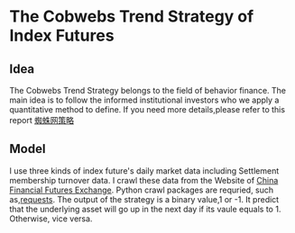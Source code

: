 # The Cobwebs Trend Strategy of Index Futures
## Idea
The Cobwebs Trend Strategy belongs to the field of behavior finance. The main idea is to follow the informed institutional investors who we apply a quantitative method to define. If you need more details,please refer to this report [蜘蛛网策略](./蜘蛛网策略.pdf) 

## Model
I use three kinds of index future's daily market data including Settlement membership turnover data. I crawl these data from the Website of [China Financial Futures Exchange](http://www.cffex.com.cn/). Python crawl packages are requried, such as,[requests](https://github.com/requests/requests). The output of the strategy is a binary value,1 or -1. It predict that the underlying asset will go up in the next day if its vaule equals to 1. Otherwise, vice versa.

